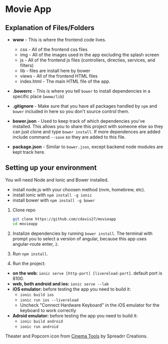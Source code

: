 Movie App
=============

## Explanation of Files/Folders ##

+ **www** - This is where the frontend code lives.
  + css - All of the frontend css files
  + img - All of the images used in the app excluding the splash screen
  + js - All of the frontend js files (controllers, directies, services, and filters)
  + lib - files are install here by bower
  + views - All of the frontend HTML files
  + index.html - The main HTML file of the app.

+ **.bowerrc** - This is where you tell `bower` to install dependencies in a specific place (`wwww/lib`)
+ **.gitignore** - Make sure that you have all packages handled by `npm` and `bower` included in here so you don't source control them.
+ **bower.json** - Used to keep track of which dependencies you've installed. This allows you to share this project with someone else so they can just clone and type `bower install`. If more dependences are added include command `--save` so they are added to this file.
+ **package.json** - Similar to `bower.json`, except backend node modules are kept track here.


## Setting up your environment ##

You will need Node and Ionic and Bower installed.
  - install node.js with your choosen method (nvm, homebrew, etc).
  - install ionic with `npm install -g ionic`
  - install bower with `npm install -g bower`

1. Clone repo

    ```bash
    git clone https://github.com/cdavis27/movieapp
    cd movieapp
    ```

2. Instalize dependencies by running `bower install`. The terminal with prompt you to select a version of angular, because this app uses angular-route enter, `2`.

3. Run `npm install`.

4. Run the project:
  + **on the web:** `ionic serve [http-port] [livereload-port]`. default port is 8100.
  + **web, both android and ios:** `ionic serve --lab`
  + **iOS emulator:** before testing the app you need to build it:
    + `ionic build ios`
    + `ionic run ios --livereload`
    + Uncheck "Connect Hardware Keyboard" in the iOS emulator for the keyboard to work correctly
  + **Adroid emulator:** before testing the app you need to build it:
    + `ionic build android`
    + `ionic run android`



Theater and Popcorn icon from [Cinema Tools](https://www.iconfinder.com/iconsets/cinema-tools) by Spreadrr Creations.
